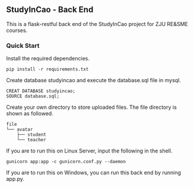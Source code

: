## StudyInCao - Back End

This is a flask-restful back end of the StudyInCao project for ZJU RE&SME courses.

### Quick Start

Install the required dependencies.

```shell
pip install -r requirements.txt
```

Create database studyincao and execute the database.sql file in mysql.

```mysql
CREAT DATABASE studyincao;
SOURCE database.sql;
```

Create your own directory to store uploaded files. The file directory is shown as followed.

```
file
└── avatar
    ├── student
    └── teacher
```

If you are to run this on Linux Server, input the following in the shell.

```shell
gunicorn app:app -c gunicorn.conf.py --daemon
```

If you are to run this on Windows, you can run this back end by running app.py.